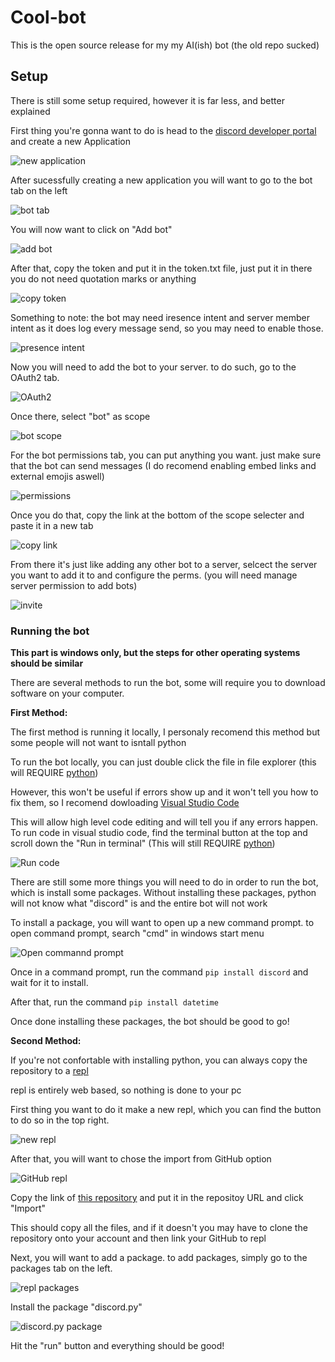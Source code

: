 # Cool-bot

This is the open source release for my my AI(ish) bot (the old repo sucked)

## Setup

There is still some setup required, however it is far less, and better explained

First thing you're gonna want to do is head to the [discord developer portal](https://discord.com/developers/applications) and create a new Application

![new application](images/new_app.png)

After sucessfully creating a new application you will want to go to the bot tab on the left

![bot tab](images/bot_tab.png)

You will now want to click on "Add bot"

![add bot](images/new_bot.png)

After that, copy the token and put it in the token.txt file, just put it in there you do not need quotation marks or anything

![copy token](images/copy_token.png)

Something to note: the bot may need iresence intent and server member intent as it does log every message send, so you may need to enable those.

![presence intent](images/intent.png)

Now you will need to add the bot to your server. to do such, go to the OAuth2 tab.

![OAuth2](images/auth.png)

Once there, select "bot" as scope

![bot scope](images/bot_scope.png)

For the bot permissions tab, you can put anything you want. just make sure that the bot can send messages (I do recomend enabling embed links and external emojis aswell)

![permissions](images/perms.png)

Once you do that, copy the link at the bottom of the scope selecter and paste it in a new tab

![copy link](images/copy_link.png)

From there it's just like adding any other bot to a server, selcect the server you want to add it to and configure the perms. (you will need manage server permission to add bots)

![invite](images/invite.png)

### Running the bot
**This part is windows only, but the steps for other operating systems should be similar**

There are several methods to run the bot, some will require you to download software on your computer.

**__First Method:__**

The first method is running it locally, I personaly recomend this method but some people will not want to isntall python

To run the bot locally, you can just double click the file in file explorer (this will REQUIRE [python](https://www.python.org/downloads))

However, this won't be useful if errors show up and it won't tell you how to fix them, so I recomend dowloading [Visual Studio Code](https://code.visualstudio.com/Download)

This will allow high level code editing and will tell you if any errors happen. To run code in visual studio code, find the terminal button at the top and scroll down the "Run in terminal" (This will still REQUIRE [python](https://www.python.org/downloads))

![Run code](images/vs_run.png)

There are still some more things you will need to do in order to run the bot, which is install some packages. Without installing these packages, python will not know what "discord" is and the entire bot will not work

To install a package, you will want to open up a new command prompt. to open command prompt, search "cmd" in windows start menu

![Open commannd prompt](images/new_cmd.png)

Once in a command prompt, run the command `pip install discord` and wait for it to install.

After that, run the command `pip install datetime`

Once done installing these packages, the bot should be good to go!

**__Second Method:__**

If you're not confortable with installing python, you can always copy the repository to a [repl](https://repl.it)

repl is entirely web based, so nothing is done to your pc

First thing you want to do it make a new repl, which you can find the button to do so in the top right.

![new repl](images/new_repl.png)

After that, you will want to chose the import from GitHub option

![GitHub repl](images/git_repo.png)

Copy the link of [this repository](https://github.com/deb06/Cool-bot) and put it in the repositoy URL and click "Import"

This should copy all the files, and if it doesn't you may have to clone the repository onto your account and then link your GitHub to repl

Next, you will want to add a package. to add packages, simply go to the packages tab on the left.

![repl packages](images/repl_packages.png)

Install the package "discord.py" 

![discord.py package](images/repl_discord.png)

Hit the "run" button and everything should be good!
